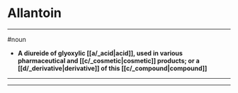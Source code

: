 # Allantoin
---
#noun
- **A diureide of glyoxylic [[a/_acid|acid]], used in various pharmaceutical and [[c/_cosmetic|cosmetic]] products; or a [[d/_derivative|derivative]] of this [[c/_compound|compound]]**
---
---
